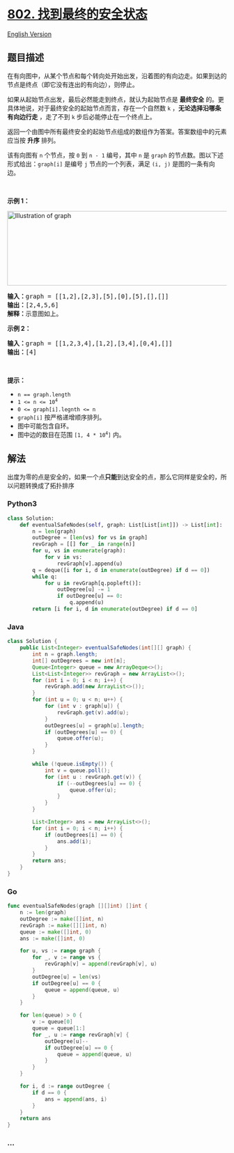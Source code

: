 # [802. 找到最终的安全状态](https://leetcode-cn.com/problems/find-eventual-safe-states)

[English Version](/solution/0800-0899/0802.Find%20Eventual%20Safe%20States/README_EN.md)

## 题目描述

<!-- 这里写题目描述 -->

<p>在有向图中，从某个节点和每个转向处开始出发，沿着图的有向边走。如果到达的节点是终点（即它没有连出的有向边），则停止。</p>

<p>如果从起始节点出发，最后必然能走到终点，就认为起始节点是 <strong>最终安全</strong> 的。更具体地说，对于最终安全的起始节点而言，存在一个自然数 <code>k</code> ，<strong>无论选择沿哪条有向边行走</strong> ，走了不到 <code>k</code> 步后必能停止在一个终点上。</p>

<p>返回一个由图中所有最终安全的起始节点组成的数组作为答案。答案数组中的元素应当按 <strong>升序</strong> 排列。</p>

<p>该有向图有 <code>n</code> 个节点，按 <code>0</code> 到 <code>n - 1</code> 编号，其中 <code>n</code> 是 <code>graph</code> 的节点数。图以下述形式给出：<code>graph[i]</code> 是编号 <code>j</code> 节点的一个列表，满足 <code>(i, j)</code> 是图的一条有向边。</p>

<p> </p>

<div class="original__bRMd">
<div>
<p><strong>示例 1：</strong></p>
<img alt="Illustration of graph" src="https://cdn.jsdelivr.net/gh/doocs/leetcode@main/solution/0800-0899/0802.Find%20Eventual%20Safe%20States/images/picture1.png" style="height: 171px; width: 600px;" />
<pre>
<strong>输入：</strong>graph = [[1,2],[2,3],[5],[0],[5],[],[]]
<strong>输出：</strong>[2,4,5,6]
<strong>解释：</strong>示意图如上。
</pre>

<p><strong>示例 2：</strong></p>

<pre>
<strong>输入：</strong>graph = [[1,2,3,4],[1,2],[3,4],[0,4],[]]
<strong>输出：</strong>[4]
</pre>

<p> </p>

<p><strong>提示：</strong></p>

<ul>
	<li><code>n == graph.length</code></li>
	<li><code>1 <= n <= 10<sup>4</sup></code></li>
	<li><code>0 <= graph[i].legnth <= n</code></li>
	<li><code>graph[i]</code> 按严格递增顺序排列。</li>
	<li>图中可能包含自环。</li>
	<li>图中边的数目在范围 <code>[1, 4 * 10<sup>4</sup>]</code> 内。</li>
</ul>
</div>
</div>


## 解法

<!-- 这里可写通用的实现逻辑 -->

出度为零的点是安全的，如果一个点**只能**到达安全的点，那么它同样是安全的，所以问题转换成了拓扑排序

<!-- tabs:start -->

### **Python3**

<!-- 这里可写当前语言的特殊实现逻辑 -->

```python
class Solution:
    def eventualSafeNodes(self, graph: List[List[int]]) -> List[int]:
        n = len(graph)
        outDegree = [len(vs) for vs in graph]
        revGraph = [[] for _ in range(n)]
        for u, vs in enumerate(graph):
            for v in vs:
                revGraph[v].append(u)
        q = deque([i for i, d in enumerate(outDegree) if d == 0])
        while q:
            for u in revGraph[q.popleft()]:
                outDegree[u] -= 1
                if outDegree[u] == 0:
                    q.append(u)
        return [i for i, d in enumerate(outDegree) if d == 0]
```

### **Java**

<!-- 这里可写当前语言的特殊实现逻辑 -->

```java
class Solution {
    public List<Integer> eventualSafeNodes(int[][] graph) {
        int n = graph.length;
        int[] outDegrees = new int[n];
        Queue<Integer> queue = new ArrayDeque<>();
        List<List<Integer>> revGraph = new ArrayList<>();
        for (int i = 0; i < n; i++) {
            revGraph.add(new ArrayList<>());
        }
        for (int u = 0; u < n; u++) {
            for (int v : graph[u]) {
                revGraph.get(v).add(u);
            }
            outDegrees[u] = graph[u].length;
            if (outDegrees[u] == 0) {
                queue.offer(u);
            }
        }

        while (!queue.isEmpty()) {
            int v = queue.poll();
            for (int u : revGraph.get(v)) {
                if (--outDegrees[u] == 0) {
                    queue.offer(u);
                }
            }
        }

        List<Integer> ans = new ArrayList<>();
        for (int i = 0; i < n; i++) {
            if (outDegrees[i] == 0) {
                ans.add(i);
            }
        }
        return ans;
    }
}
```

### **Go**

```go
func eventualSafeNodes(graph [][]int) []int {
	n := len(graph)
	outDegree := make([]int, n)
	revGraph := make([][]int, n)
	queue := make([]int, 0)
	ans := make([]int, 0)

	for u, vs := range graph {
		for _, v := range vs {
			revGraph[v] = append(revGraph[v], u)
		}
		outDegree[u] = len(vs)
		if outDegree[u] == 0 {
			queue = append(queue, u)
		}
	}

	for len(queue) > 0 {
		v := queue[0]
		queue = queue[1:]
		for _, u := range revGraph[v] {
			outDegree[u]--
			if outDegree[u] == 0 {
				queue = append(queue, u)
			}
		}
	}

	for i, d := range outDegree {
		if d == 0 {
			ans = append(ans, i)
		}
	}
	return ans
}
```

### **...**

```

```

<!-- tabs:end -->
